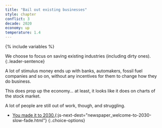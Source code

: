 ```yaml
---
title: "Bail out existing businesses"
style: chapter
conflict: 3
decade: 2020
economy: up
temperature: 1.4
---
```


{% include variables %}

We choose to focus on saving existing industries (including dirty ones).
{:.leader-sentence}

A lot of stimulus money ends up with banks, automakers, fossil fuel companies and so on, without any incentives for them to change how they do business.

This does prop up the economy… at least, it looks like it does on charts of the stock market.

A lot of people are still out of work, though, and struggling.

- [You made it to 2030.](part-page_2030.html){:js-next-dest="newspaper_welcome-to-2030-slow-fade.html"}
{:.choice-options}
